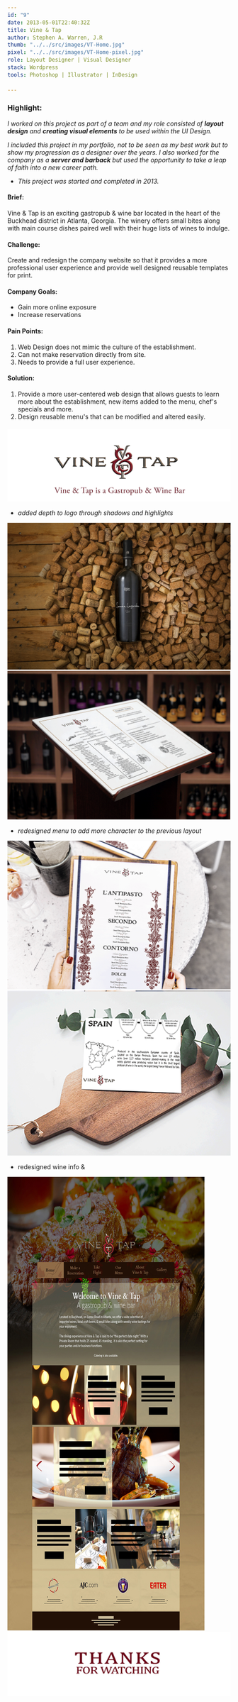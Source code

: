 ```yaml
---
id: "9"
date: 2013-05-01T22:40:32Z
title: Vine & Tap
author: Stephen A. Warren, J.R
thumb: "../../src/images/VT-Home.jpg"
pixel: "../../src/images/VT-Home-pixel.jpg"
role: Layout Designer | Visual Designer
stack: Wordpress
tools: Photoshop | Illustrator | InDesign

---
```

### **Highlight:**

_I worked on this project as part of a team and my role consisted of **layout design** and **creating visual elements** to be used within the UI Design._

_I included this project in my portfolio, not to be seen as my best work but to show my progression as a designer over the years. I also worked for the company as a **server and barback** but used the opportunity to take a leap of faith into a new career path._

* _This project was started and completed in 2013._

#### **Brief:**

Vine & Tap is an exciting gastropub & wine bar located in the heart of the Buckhead district in Atlanta, Georgia. The winery offers small bites along with main course dishes paired well with their huge lists of wines to indulge.

#### **Challenge:**

Create and redesign the company website so that it provides a more professional user experience and provide well designed reusable templates for print.

#### **Company Goals:**

* Gain more online exposure
* Increase reservations

#### **Pain Points:**

1. Web Design does not mimic the culture of the establishment.
2. Can not make reservation directly from site.
3. Needs to provide a full user experience.

#### **Solution:**

1. Provide a more user-centered web design that allows guests to learn more about the establishment, new items added to the menu, chef's specials and more.
2. Design reusable menu's that can be modified and altered easily.

#### 

![](../../src/images/VT-Home.png)

* _added depth to logo through shadows and highlights_

![](../../src/images/VT-bottle.jpg)
![](../../src/images/VT-menu.png)

* _redesigned menu to add more character to the previous layout_

![](../../src/images/VT-course-menu.png)
![](../../src/images/VT-drink-menu.png)

* redesigned wine info &

![](../../src/images/VT-Home.jpg)
![](../../src/images/VT-thanks.jpg)